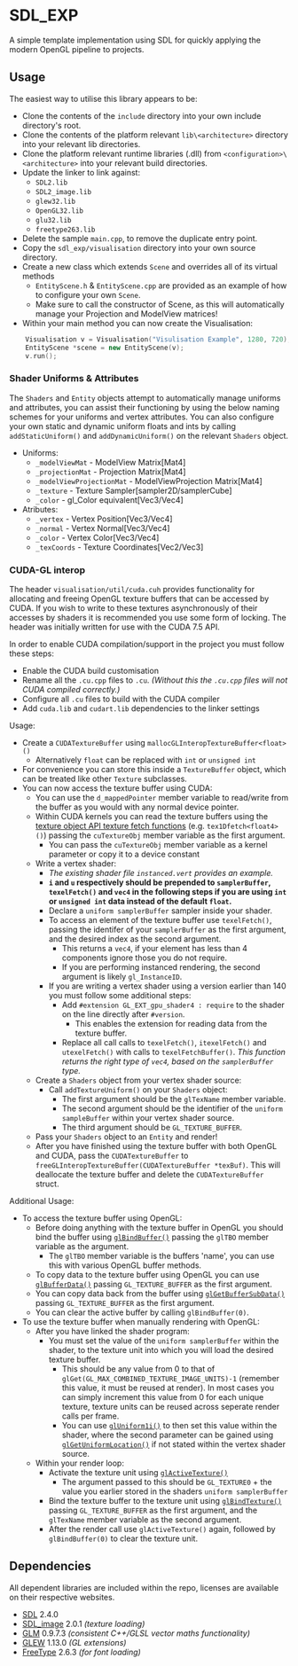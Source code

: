 # SDL_EXP
A simple template implementation using SDL for quickly applying the modern OpenGL pipeline to projects.

## Usage
The easiest way to utilise this library appears to be:
* Clone the contents of the `include` directory into your own include directory's root.
* Clone the contents of the platform relevant `lib\<architecture>` directory into your relevant lib directories.
* Clone the platform relevant runtime libraries (.dll) from `<configuration>\<architecture>` into your relevant build directories.
* Update the linker to link against:
  * `SDL2.lib`
  * `SDL2_image.lib`
  * `glew32.lib`
  * `OpenGL32.lib`
  * `glu32.lib`
  * `freetype263.lib`
* Delete the sample `main.cpp`, to remove the duplicate entry point.
* Copy the `sdl_exp/visualisation` directory into your own source directory.
* Create a new class which extends `Scene` and overrides all of its virtual methods 
  * `EntityScene.h` & `EntityScene.cpp` are provided as an example of how to configure your own `Scene`.
  * Make sure to call the constructor of Scene, as this will automatically manage your Projection and ModelView matrices!
* Within your main method you can now create the Visualisation:
```C++
    Visualisation v = Visualisation("Visulisation Example", 1280, 720);
    EntityScene *scene = new EntityScene(v);
    v.run();
```

### Shader Uniforms & Attributes
The `Shaders` and `Entity` objects attempt to automatically manage uniforms and attributes, you can assist their functioning by using the below naming schemes for your uniforms and vertex attributes. You can also configure your own static and dynamic uniform floats and ints by calling `addStaticUniform()` and `addDynamicUniform()` on the relevant `Shaders` object.

* Uniforms:
  * `_modelViewMat` - ModelView Matrix[Mat4]
  * `_projectionMat` - Projection Matrix[Mat4]
  * `_modelViewProjectionMat` - ModelViewProjection Matrix[Mat4]
  * `_texture` - Texture Sampler[sampler2D/samplerCube]
  * `_color` - gl_Color equivalent[Vec3/Vec4]
* Atributes:
  * `_vertex` - Vertex Position[Vec3/Vec4]
  * `_normal` - Vertex Normal[Vec3/Vec4]
  * `_color` - Vertex Color[Vec3/Vec4]
  * `_texCoords` - Texture Coordinates[Vec2/Vec3]

### CUDA-GL interop

The header `visualisation/util/cuda.cuh` provides functionality for allocating and freeing OpenGL texture buffers that can be accessed by CUDA. 
If you wish to write to these textures asynchronously of their accesses by shaders it is recommended you use some form of locking.
The header was initially written for use with the CUDA 7.5 API.

In order to enable CUDA compilation/support in the project you must follow these steps:
* Enable the CUDA build customisation
* Rename all the `.cu.cpp` files to `.cu`. *(Without this the `.cu.cpp` files will not CUDA compiled correctly.)*
* Configure all `.cu` files to build with the CUDA compiler
* Add `cuda.lib` and `cudart.lib` dependencies to the linker settings

Usage:
* Create a `CUDATextureBuffer` using `mallocGLInteropTextureBuffer<float>()`
  * Alternatively `float` can be replaced with `int` or `unsigned int`
* For convenience you can store this inside a `TextureBuffer` object, which can be treated like other `Texture` subclasses.
* You can now access the texture buffer using CUDA:
  * You can use the `d_mappedPointer` member variable to read/write from the buffer as you would with any normal device pointer.
  * Within CUDA kernels you can read the texture buffers using  the [texture object API texture fetch functions](http://docs.nvidia.com/cuda/cuda-c-programming-guide/index.html#texture-object-api-appendix) (e.g. `tex1Dfetch<float4>()`) passing the `cuTextureObj` member variable as the first argument.
    * You can pass the `cuTextureObj` member variable as a kernel parameter or copy it to a device constant
  * Write a vertex shader:
    * *The existing shader file `instanced.vert` provides an example.*
	* **`i` and `u` respectively should be prepended to `samplerBuffer`, `texelFetch()` and `vec4` in the following steps if you are using `int` or `unsigned int` data instead of the default `float`.**
	* Declare a `uniform samplerBuffer` sampler inside your shader.
	* To access an element of the texture buffer use `texelFetch()`, passing the identifer of your `samplerBuffer` as the first argument, and the desired index as the second argument.
	  * This returns a `vec4`, if your element has less than 4 components ignore those you do not require.
	  * If you are performing instanced rendering, the second argument is likely `gl_InstanceID`.  
    * If you are writing a vertex shader using a version earlier than 140 you must follow some additional steps:
	  * Add `#extension GL_EXT_gpu_shader4 : require` to the shader on the line directly after `#version`.
        * This enables the extension for reading data from the texture buffer.
      * Replace all call calls to `texelFetch()`, `itexelFetch()` and `utexelFetch()` with calls to `texelFetchBuffer()`. *This function returns the right type of `vec4`, based on the `samplerBuffer` type.*
  * Create a `Shaders` object from your vertex shader source:
    * Call `addTextureUniform()` on your `Shaders` object:
        * The first argument should be the `glTexName` member variable.
        * The second argument should be the identifier of the `uniform sampleBuffer` within your vertex shader source.
        * The third argument should be `GL_TEXTURE_BUFFER`.
  * Pass your `Shaders` object to an `Entity` and render!
  * After you have finished using the texture buffer with both OpenGL and CUDA, pass the `CUDATextureBuffer` to `freeGLInteropTextureBuffer(CUDATextureBuffer *texBuf)`. This will deallocate the texture buffer and delete the `CUDATextureBuffer` struct.

Additional Usage:
* To access the texture buffer using OpenGL:
  * Before doing anything with the texture buffer in OpenGL you should bind the buffer using [`glBindBuffer()`](https://www.opengl.org/sdk/docs/man/html/glBindBuffer.xhtml) passing the `glTBO` member variable as the argument.
    * The `glTBO` member variable is the buffers 'name', you can use this with various OpenGL buffer methods.
  * To copy data to the texture buffer using OpenGL you can use [`glBufferData()`](https://www.opengl.org/sdk/docs/man/html/glBufferData.xhtml) passing `GL_TEXTURE_BUFFER` as the first argument.
  * You can copy data back from the buffer using [`glGetBufferSubData()`](https://www.opengl.org/sdk/docs/man/html/glGetBufferSubData.xhtml) passing `GL_TEXTURE_BUFFER` as the first argument.
  * You can clear the active buffer by calling `glBindBuffer(0)`.
* To use the texture buffer when manually rendering with OpenGL:
  * After you have linked the shader program:
    * You must set the value of the `uniform samplerBuffer` within the shader, to the texture unit into which you will load the desired texture buffer.
      * This should be any value from 0 to that of `glGet(GL_MAX_COMBINED_TEXTURE_IMAGE_UNITS)-1` (remember this value, it must be reused at render). In most cases you can simply increment this value from 0 for each unique texture, texture units can be reused across seperate render calls per frame.
      * You can use [`glUniform1i()`](https://www.opengl.org/sdk/docs/man/html/glUniform.xhtml) to then set this value within the shader, where the second parameter can be gained using [`glGetUniformLocation()`](https://www.opengl.org/sdk/docs/man/docbook4/xhtml/glGetUniformLocation.xml) if not stated within the vertex shader source.
  * Within your render loop:
    * Activate the texture unit using [`glActiveTexture()`](https://www.opengl.org/sdk/docs/man/docbook4/xhtml/glActiveTexture.xml)
      * The argument passed to this should be `GL_TEXTURE0` + the value you earlier stored in the shaders `uniform samplerBuffer` 
    * Bind the texture buffer to the texture unit using [`glBindTexture()`](https://www.opengl.org/sdk/docs/man/docbook4/xhtml/glBindTexture.xml) passing `GL_TEXTURE_BUFFER` as the first argument, and the `glTexName` member variable as the second argument.
    * After the render call use `glActiveTexture()` again, followed by `glBindBuffer(0)` to clear the texture unit.

## Dependencies
All dependent libraries are included within the repo, licenses are available on their respective websites.

* [SDL](https://www.libsdl.org/) 2.4.0
* [SDL_image](https://www.libsdl.org/projects/SDL_image/) 2.0.1 *(texture loading)*
* [GLM](http://glm.g-truc.net/) 0.9.7.3 *(consistent C++/GLSL vector maths functionality)*
* [GLEW](http://glew.sourceforge.net/) 1.13.0 *(GL extensions)*
* [FreeType](http://www.freetype.org/) 2.6.3 *(for font loading)*
